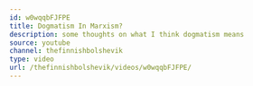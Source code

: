 ```yaml
---
id: w0wqqbFJFPE
title: Dogmatism In Marxism?
description: some thoughts on what I think dogmatism means
source: youtube
channel: thefinnishbolshevik
type: video
url: /thefinnishbolshevik/videos/w0wqqbFJFPE/
---
```

